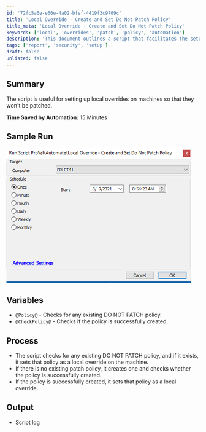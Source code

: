 ```yaml
---
id: '72fc5a6e-e66e-4a02-bfef-4419f3c9709c'
title: 'Local Override - Create and Set Do Not Patch Policy'
title_meta: 'Local Override - Create and Set Do Not Patch Policy'
keywords: ['local', 'overrides', 'patch', 'policy', 'automation']
description: 'This document outlines a script that facilitates the setup of local overrides on machines to prevent them from being patched. It details the process of checking for existing policies, creating new ones if necessary, and logging the actions taken. The script aims to save time by automating the management of patch policies.'
tags: ['report', 'security', 'setup']
draft: false
unlisted: false
---
```


## Summary

The script is useful for setting up local overrides on machines so that they won't be patched.

**Time Saved by Automation:** 15 Minutes

## Sample Run

![Sample Run](../../../static/img/Local-Override---Create-and-Set-Do-Not-Patch-Policy/image_1.png)

## Variables

- `@Policy@` - Checks for any existing DO NOT PATCH policy.
- `@CheckPolicy@` - Checks if the policy is successfully created.

## Process

- The script checks for any existing DO NOT PATCH policy, and if it exists, it sets that policy as a local override on the machine.
- If there is no existing patch policy, it creates one and checks whether the policy is successfully created.
- If the policy is successfully created, it sets that policy as a local override.

## Output

- Script log



